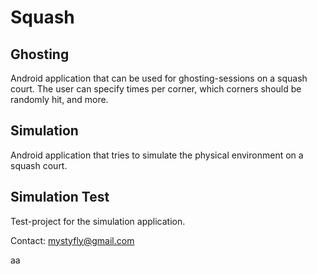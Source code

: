 Squash
======

Ghosting
------
Android application that can be used for ghosting-sessions on a squash court. The user can specify times per corner, which
corners should be randomly hit, and more.

Simulation
------
Android application that tries to simulate the physical environment on a squash court.

Simulation Test
------
Test-project for the simulation application.


Contact: mystyfly@gmail.com

aa